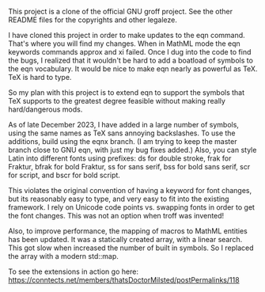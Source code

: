 This project is a clone of the official GNU groff project. See the other README files for the
copyrights and other legaleze.

I have cloned this project in order to make updates to the eqn command. That's where you will find
my changes. When in MathML mode the eqn keywords commands approx and xi failed. Once I dug into the
code to find the bugs, I realized that it wouldn't be hard to add a boatload of symbols to the
eqn vocabulary. It would be nice to make eqn nearly as powerful as TeX. TeX is hard to type.

So my plan with this project is to  extend eqn to support the symbols that TeX supports to the
greatest degree feasible without making really hard/dangerous mods. 

As of late December 2023, I have added in a large number of symbols, using the same names
as TeX sans annoying backslashes. To use the additions, build using the eqnx branch. (I am
trying to keep the master branch close to GNU eqn, with just my bug fixes added.) Also,
you can style Latin into different fonts using prefixes: ds for double stroke, frak for Fraktur,
bfrak for bold Fraktur, ss for sans serif, bss for bold sans serif, scr for script, and bscr
for bold script.

This violates the original convention of having a keyword for font changes, but its reasonably
easy to type, and very easy to fit into the existing framework. I rely on Unicode code points
vs. swapping fonts in order to get the font changes. This was not an option when troff was invented!

Also, to improve performance, the mapping of macros to MathML entities has been updated. It was
a statically created array, with a linear search. This got slow when increased the number of
built in symbols. So I replaced the array with a modern std::map. 

To see the extensions in action go here: https://conntects.net/members/thatsDoctorMilsted/postPermalinks/118
